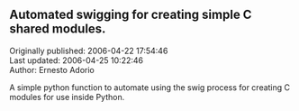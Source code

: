## Automated swigging for creating simple C shared modules.  
Originally published: 2006-04-22 17:54:46  
Last updated: 2006-04-25 10:22:46  
Author: Ernesto Adorio  
  
A simple python function to automate using the swig process for creating C modules for use inside Python.